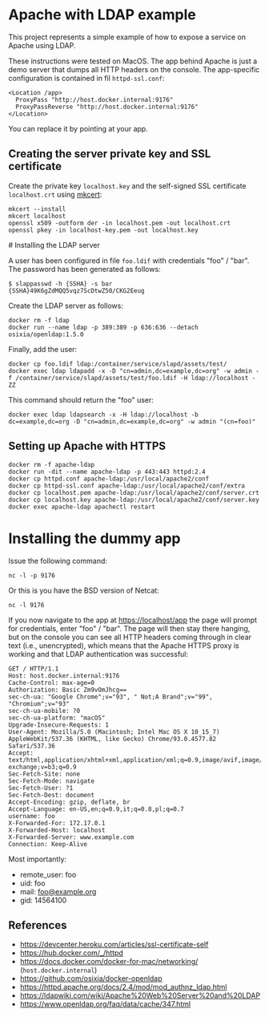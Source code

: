 Apache with LDAP example
===

This project represents a simple example of how to expose a service on Apache using LDAP.

These instructions were tested on MacOS. The app behind Apache is just a demo server that dumps all HTTP headers on the console. The app-specific configuration is contained in fil `httpd-ssl.conf`:

```
<Location /app>
  ProxyPass "http://host.docker.internal:9176"
  ProxyPassReverse "http://host.docker.internal:9176"
</Location>
```

You can replace it by pointing at your app.

## Creating the server private key and SSL certificate

Create the private key `localhost.key` and the self-signed SSL certificate `localhost.crt` using
[mkcert](https://github.com/FiloSottile/mkcert):
```
mkcert --install
mkcert localhost
openssl x509 -outform der -in localhost.pem -out localhost.crt
openssl pkey -in localhost-key.pem -out localhost.key
```

# Installing the LDAP server

A user has been configured in file `foo.ldif` with credentials "foo" / "bar". The password has been generated as follows:

```
$ slappasswd -h {SSHA} -s bar
{SSHA}49K6gZdMQQ5vqz7ScDtwZ50/CKG2Eeug
```

Create the LDAP server as follows:

```
docker rm -f ldap
docker run --name ldap -p 389:389 -p 636:636 --detach osixia/openldap:1.5.0 
```

Finally, add the user:
```
docker cp foo.ldif ldap:/container/service/slapd/assets/test/
docker exec ldap ldapadd -x -D "cn=admin,dc=example,dc=org" -w admin -f /container/service/slapd/assets/test/foo.ldif -H ldap://localhost -ZZ
```

This command should return the "foo" user:

```
docker exec ldap ldapsearch -x -H ldap://localhost -b dc=example,dc=org -D "cn=admin,dc=example,dc=org" -w admin "(cn=foo)"
```

## Setting up Apache with HTTPS

```
docker rm -f apache-ldap 
docker run -dit --name apache-ldap -p 443:443 httpd:2.4
docker cp httpd.conf apache-ldap:/usr/local/apache2/conf
docker cp httpd-ssl.conf apache-ldap:/usr/local/apache2/conf/extra
docker cp localhost.pem apache-ldap:/usr/local/apache2/conf/server.crt
docker cp localhost.key apache-ldap:/usr/local/apache2/conf/server.key
docker exec apache-ldap apachectl restart
```

# Installing the dummy app

Issue the following command:

```
nc -l -p 9176
```

Or this is you have the BSD version of Netcat:

```
nc -l 9176
```

If you now navigate to the app at <https://localhost/app> the page will prompt for credentials, enter "foo" / "bar".
The page will then stay there hanging, but on the console you can see all HTTP headers coming through in clear text
(i.e., unencrypted), which means that the Apache HTTPS proxy is working and that LDAP authentication was successful:

```
GET / HTTP/1.1
Host: host.docker.internal:9176
Cache-Control: max-age=0
Authorization: Basic Zm9vOmJhcg==
sec-ch-ua: "Google Chrome";v="93", " Not;A Brand";v="99", "Chromium";v="93"
sec-ch-ua-mobile: ?0
sec-ch-ua-platform: "macOS"
Upgrade-Insecure-Requests: 1
User-Agent: Mozilla/5.0 (Macintosh; Intel Mac OS X 10_15_7) AppleWebKit/537.36 (KHTML, like Gecko) Chrome/93.0.4577.82 Safari/537.36
Accept: text/html,application/xhtml+xml,application/xml;q=0.9,image/avif,image/webp,image/apng,*/*;q=0.8,application/signed-exchange;v=b3;q=0.9
Sec-Fetch-Site: none
Sec-Fetch-Mode: navigate
Sec-Fetch-User: ?1
Sec-Fetch-Dest: document
Accept-Encoding: gzip, deflate, br
Accept-Language: en-US,en;q=0.9,it;q=0.8,pl;q=0.7
username: foo
X-Forwarded-For: 172.17.0.1
X-Forwarded-Host: localhost
X-Forwarded-Server: www.example.com
Connection: Keep-Alive
```

Most importantly:

* remote_user: foo
* uid: foo
* mail: foo@example.org
* gid: 14564100

## References

* <https://devcenter.heroku.com/articles/ssl-certificate-self>
* <https://hub.docker.com/_/httpd>
* <https://docs.docker.com/docker-for-mac/networking/> (`host.docker.internal`)
* <https://github.com/osixia/docker-openldap>
* <https://httpd.apache.org/docs/2.4/mod/mod_authnz_ldap.html>
* <https://ldapwiki.com/wiki/Apache%20Web%20Server%20and%20LDAP>
* <https://www.openldap.org/faq/data/cache/347.html>